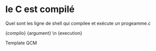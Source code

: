 
# le C est compilé 

Quel sont les ligne de shell qui compilee et exécute un progeamme.c 

{compilo} {argument} \n {execution}

Template QCM 




